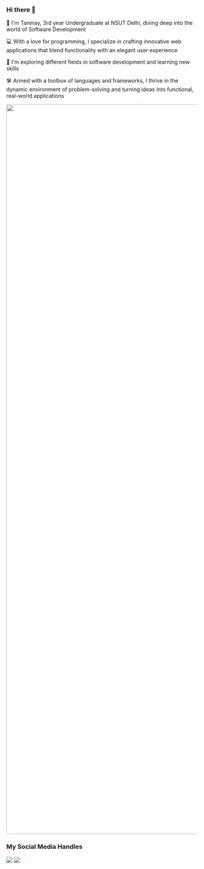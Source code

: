 ### Hi there 👋

<!--
**tanmay-0017/tanmay-0017** is a ✨ _special_ ✨ repository because its `README.md` (this file) appears on your GitHub profile.

Here are some ideas to get you started:

- 🔭 I’m currently working on ...
- 🌱 I’m currently learning ...
- 👯 I’m looking to collaborate on ...
- 🤔 I’m looking for help with ...
- 💬 Ask me about ...
- 📫 How to reach me: ...
- 😄 Pronouns: ...
- ⚡ Fun fact: ...
-->

👋 I'm Tanmay, 3rd year Undergraduate at NSUT Delhi, diving deep into the world of Software Development <br/>

💻 With a love for programming, I specialize in crafting innovative web applications that blend functionality with an elegant user experience <br/>

🌱 I'm exploring different fields in software development and learning new skills <br/>

🛠️ Armed with a toolbox of languages and frameworks, I thrive in the dynamic environment of problem-solving and turning ideas into functional, real-world applications <br/>

<p align="left">
  <img src="https://www.animatedimages.org/data/media/562/animated-line-image-0184.gif" width="1920" 
</p>
  
### My Social Media Handles
[<img src="https://img.shields.io/badge/linkedin-%230077B5.svg?style=for-the-badge&logo=linkedin&logoColor=white" />](https://www.linkedin.com/in/tanmayarora17/)
[<img src="https://img.shields.io/badge/Twitter-%231DA1F2.svg?style=for-the-badge&logo=Twitter&logoColor=white" />](https://twitter.com/tanmay_0017)

<br>





